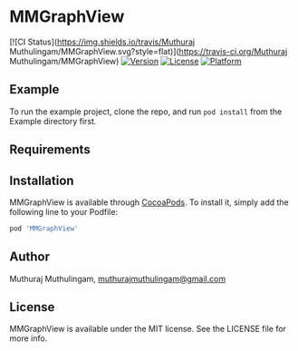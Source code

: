 # MMGraphView

[![CI Status](https://img.shields.io/travis/Muthuraj Muthulingam/MMGraphView.svg?style=flat)](https://travis-ci.org/Muthuraj Muthulingam/MMGraphView)
[![Version](https://img.shields.io/cocoapods/v/MMGraphView.svg?style=flat)](https://cocoapods.org/pods/MMGraphView)
[![License](https://img.shields.io/cocoapods/l/MMGraphView.svg?style=flat)](https://cocoapods.org/pods/MMGraphView)
[![Platform](https://img.shields.io/cocoapods/p/MMGraphView.svg?style=flat)](https://cocoapods.org/pods/MMGraphView)

## Example

To run the example project, clone the repo, and run `pod install` from the Example directory first.

## Requirements

## Installation

MMGraphView is available through [CocoaPods](https://cocoapods.org). To install
it, simply add the following line to your Podfile:

```ruby
pod 'MMGraphView'
```

## Author

Muthuraj Muthulingam, muthurajmuthulingam@gmail.com

## License

MMGraphView is available under the MIT license. See the LICENSE file for more info.
